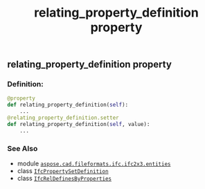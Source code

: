 ﻿---
title: relating_property_definition property
second_title: Aspose.CAD for Python via .NET API References
description: 
type: docs
weight: 100
url: /python-net/aspose.cad.fileformats.ifc.ifc2x3.entities/ifcreldefinesbyproperties/relating_property_definition/
is_root: false
---

## relating_property_definition property

### Definition:
```python
@property
def relating_property_definition(self):
    ...
@relating_property_definition.setter
def relating_property_definition(self, value):
    ...
```

### See Also
* module [`aspose.cad.fileformats.ifc.ifc2x3.entities`](../../)
* class [`IfcPropertySetDefinition`](/cad/python-net/aspose.cad.fileformats.ifc.ifc2x3.entities/ifcpropertysetdefinition)
* class [`IfcRelDefinesByProperties`](/cad/python-net/aspose.cad.fileformats.ifc.ifc2x3.entities/ifcreldefinesbyproperties)
